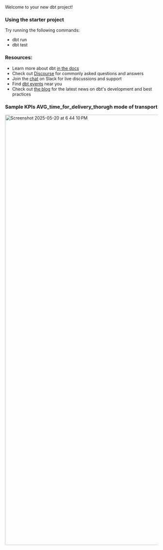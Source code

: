 Welcome to your new dbt project!

### Using the starter project

Try running the following commands:
- dbt run
- dbt test


### Resources:
- Learn more about dbt [in the docs](https://docs.getdbt.com/docs/introduction)
- Check out [Discourse](https://discourse.getdbt.com/) for commonly asked questions and answers
- Join the [chat](https://community.getdbt.com/) on Slack for live discussions and support
- Find [dbt events](https://events.getdbt.com) near you
- Check out [the blog](https://blog.getdbt.com/) for the latest news on dbt's development and best practices


### Sample KPIs AVG_time_for_delivery_thorugh mode of transport 

<img width="1412" alt="Screenshot 2025-05-20 at 6 44 10 PM" src="https://github.com/user-attachments/assets/65ee0d6b-ec21-4206-976f-4f8d667ff34d" />
